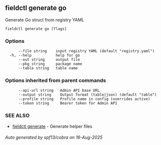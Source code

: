 ## fieldctl generate go

Generate Go struct from registry YAML

```
fieldctl generate go [flags]
```

### Options

```
      --file string    input registry YAML (default "registry.yaml")
  -h, --help           help for go
      --out string     output file
      --pkg string     package name
      --table string   table name
```

### Options inherited from parent commands

```
      --api-url string   Admin API base URL
      --output string    Output format (table|json) (default "table")
      --profile string   Profile name in config (overrides active)
      --token string     Bearer token for Admin API
```

### SEE ALSO

* [fieldctl generate](fieldctl_generate.md)	 - Generate helper files

###### Auto generated by spf13/cobra on 16-Aug-2025
